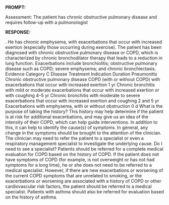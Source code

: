 **PROMPT:**

Assessment: The patient has chronic obstructive pulmonary disease and requires follow-up with a pulmonologist

**RESPONSE:**

 . He has chronic emphysema, with exacerbations that occur with increased exertion (especially those occurring during exercise). The patient has been diagnosed with chronic obstructive pulmonary disease or COPD, which is characterized by chronic bronchodilator therapy that leads to a reduction in lung function. Exacerbations include bronchiolitis; obstructive pulmonary disease such as COPD; severe emphysema; and chronic bronchiectasis.  Evidence Category C  Disease Treatment Indication Duration Pneumonitis Chronic obstructive pulmonary disease COPD (with or without COPD) with exacerbations that occur with increased exertion 1 yr Chronic bronchitis with mild or moderate exacerbations that occur with increased exertion or with coughing 4–5 yr Chronic bronchitis with moderate to severe exacerbations that occur with increased exertion and coughing 2 and 5 yr Exacerbations with emphysema, with or without obstruction 0 d  What is the purpose of taking the history?  This history may help determine if the patient is at risk for additional exacerbations, and may give us an idea of the intensity of their COPD, which can help guide interventions. In addition to this, it can help to identify the cause(s) of symptoms.  In general, any change in the symptoms should be brought to the attention of the clinician. The clinician may need to refer the patient to a specialist or even a respiratory management specialist to investigate the underlying cause.  Do I need to see a specialist?  Patients should be referred for a complete medical evaluation for COPD based on the history of COPD. If the patient does not have symptoms of COPD (for example, is not overweight or has not had symptoms for a long time), he or she does not need to be referred to a medical specialist. However, if there are new exacerbations or worsening of the current COPD symptoms that are unrelated to smoking, or the exacerbations or worsening are associated with a history of COPD or other cardiovascular risk factors, the patient should be referred to a medical specialist. Patients with asthma should also be referred for evaluation based on the history of asthma.